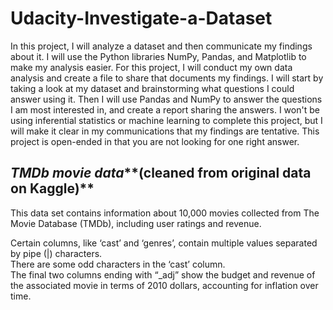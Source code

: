 # Udacity-Investigate-a-Dataset
In this project, I will analyze a dataset and then communicate my findings about it. I will use the Python libraries NumPy, Pandas, and Matplotlib to make my analysis easier.
For this project, I will conduct my own data analysis and create a file to share that documents my findings. I will start by taking a look at my dataset and brainstorming what questions I could answer using it. Then I will use Pandas and NumPy to answer the questions I am most interested in, and create a report sharing the answers. I won't be using inferential statistics or machine learning to complete this project, but I will make it clear in my communications that my findings are tentative. This project is open-ended in that you are not looking for one right answer.

## *TMDb movie data***(cleaned from original data on Kaggle)**
This data set contains information about 10,000 movies collected from The Movie Database (TMDb), including user ratings and revenue. 

Certain columns, like ‘cast’ and ‘genres’, contain multiple values separated by pipe (|) characters.  
There are some odd characters in the ‘cast’ column.  
The final two columns ending with “_adj” show the budget and revenue of the associated movie in terms of 2010 dollars, accounting for inflation over time.  
